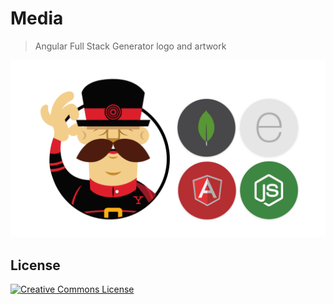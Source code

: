 # Media

> Angular Full Stack Generator logo and artwork

[![](svg/angular-fullstack-logo.svg)](optimized)


## License

[![Creative Commons License](http://i.creativecommons.org/l/by/4.0/80x15.png)](http://creativecommons.org/licenses/by/4.0/)
